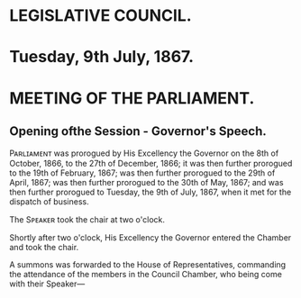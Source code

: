 <!--48-->

# LEGISLATIVE COUNCIL.
# Tuesday, 9th July, 1867.
# MEETING OF THE PARLIAMENT.
## Opening ofthe Session - Governor's Speech.

Pᴀʀʟɪᴀᴍᴇɴᴛ was prorogued by His Excellency the Governor on the 8th of October, 1866, to the 27th of December, 1866; it was then further prorogued to the 19th of February, 1867; was then further prorogued to the 29th of April, 1867; was then further prorogued to the 30th of May, 1867; and was then further prorogued to Tuesday, the 9th of July, 1867, when it met for the dispatch of business.

The Sᴘᴇᴀᴋᴇʀ took the chair at two o'clock.

Shortly after two o'clock, His Excellency the Governor entered the Chamber and took the chair.

A summons was forwarded to the House of Representatives, commanding the attendance of the members in the Council Chamber, who being come with their Speaker—